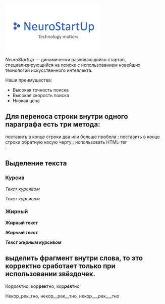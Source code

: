 ![](./logo.png)

*NeuroStartUp* — динамически развивающийся стартап, специализирующийся на поиске с использованием 
 новейших технологий искусственного интеллекта.

Наши преимущества:
* Высокая точность поиска
* Высокая скорость поиска
* Низкая цена





## Для переноса строки внутри одного параграфа есть три метода:

поставить в конце строки два или больше пробела   ;
поставить в конце строки обратную косую черту \;
использовать HTML-тег <br>.

## Выделение текста
### Курсив

*Текст курсивом*

_Текст курсивом_

### Жирный

**Жирный текст**

***Жирный текст***

***Текст жирным курсивом***

## выделить фрагмент внутри слова, то это корректно сработает только при использовании звёздочек.
Кор*рек*тно, кор**рек**тно, кор***рек***тно

Некор_рек_тно, некор__рек__тно, некор___рек___тно